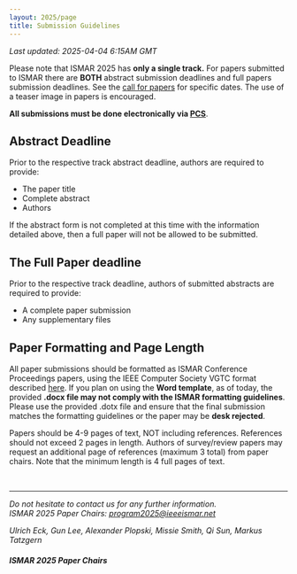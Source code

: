 ```yaml
---
layout: 2025/page
title: Submission Guidelines
---
```

*Last updated: 2025-04-04 6:15AM GMT*

Please note that ISMAR 2025 has **only a single track.** For papers submitted to ISMAR there are **BOTH** abstract submission deadlines and full papers submission deadlines. See the [call for papers](/2025/contribute/papers) for specific dates. The use of a teaser image in papers is encouraged.

**All submissions must be done electronically via [PCS](https://new.precisionconference.com/ismar)**.

## Abstract Deadline

Prior to the respective track abstract deadline, authors are required to provide:

- The paper title
- Complete abstract
- Authors

If the abstract form is not completed at this time with the information detailed above, then a full paper will not be allowed to be submitted.

## The Full Paper deadline

Prior to the respective track deadline, authors of submitted abstracts are required to provide:

- A complete paper submission
- Any supplementary files

## Paper Formatting and Page Length

All paper submissions should be formatted as ISMAR Conference Proceedings papers, using the IEEE Computer Society VGTC format described [here](https://tc.computer.org/vgtc/publications/conference/). If you plan on using the **Word template**, as of today, the provided **.docx file may not comply with the ISMAR formatting guidelines**. Please use the provided .dotx file and ensure that the final submission matches the formatting guidelines or the paper may be **desk rejected**. 

Papers should be 4-9 pages of text, NOT including references. References should not exceed 2 pages in length. Authors of survey/review papers may request an additional page of references (maximum 3 total) from paper chairs. Note that the minimum length is 4 full pages of text.

<br>

---

*Do not hesitate to contact us for any further information.<br>ISMAR 2025 Paper Chairs: program2025@ieeeismar.net*

*Ulrich Eck, Gun Lee, Alexander Plopski, Missie Smith, Qi Sun, Markus Tatzgern*

#### *ISMAR 2025 Paper Chairs*
